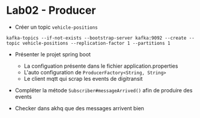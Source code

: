 # Lab02 - Producer

- Créer un topic `vehicle-positions`

```console
kafka-topics --if-not-exists --bootstrap-server kafka:9092 --create --topic vehicle-positions --replication-factor 1 --partitions 1
```

- Présenter le projet spring boot
    * La configuation présente dans le fichier application.properties
    * L'auto configuration de `ProducerFactory<String, String>` 
    * Le client mqtt qui scrap les events de digitransit

- Compléter la métode `Subscriber#messageArrived()` afin de produire des events

- Checker dans akhq que des messages arrivent bien